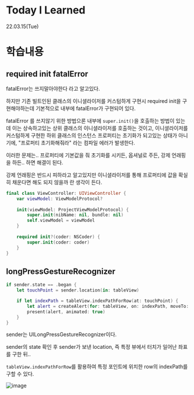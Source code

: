 # Today I Learned

22.03.15(Tue)

# 학습내용

## required init fatalError

fatalError는 쓰지말아야한다 라고 알고있다.

하지만 기존 빌트인된 클래스의 이니셜라이저를 커스텀하게 구현시 required init을 구현해야하는데 기본적으로 내부에 fatalError가 구현되어 있다.

fatalError 를 쓰지않기 위한 방법으론 내부에 `super.init()`을 호출하는 방법이 있는데 이는 상속하고있는 상위 클래스의 이니셜라이저를 호출하는 것이고,  이니셜라이저를 커스텀하게 구현한 하위 클래스의 인스턴스 프로퍼티는 초기화가 되고있는 상태가 아니기에, "프로퍼티 초기화해줘라" 라는 컴파일 에러가 발생한다.

이러한 문제는.. 프로퍼티에 기본값을 줘 초기화를 시키든, 옵셔널로 주든, 강제 언래핑을 하든.. 하면 해결이 된다.

강제 언래핑은 반드시 피하라고 알고있지만 이니셜라이저를 통해 프로퍼티에 값을 확실히 채운다면 해도 되지 않을까 란 생각이 든다.

```swift
final class ViewController: UIViewController {
    var viewModel: ViewModelProtocol?
    
    init(viewModel: ProjectViewModelProtocol) {
        super.init(nibName: nil, bundle: nil)
        self.viewModel = viewModel
    }
    
    required init?(coder: NSCoder) {
        super.init(coder: coder)
    }
}
```

## longPressGestureRecognizer

```swift
if sender.state == .began {
    let touchPoint = sender.location(in: tableView)

    if let indexPath = tableView.indexPathForRow(at: touchPoint) {
        let alert = createAlert(for: tableView, on: indexPath, moveTo: state)
        present(alert, animated: true)
    }
}
```

sender는 UILongPressGestureRecognizer이다.

sender의 state 확인 후 sender가 보낸 location, 즉 특정 뷰에서 터치가 일어난 좌표를 구한 뒤..

`tableView.indexPathForRow`를 활용하여 특정 포인트에 위치한 row의 indexPath를 구할 수 있다.

![image](https://user-images.githubusercontent.com/70251136/158415835-4130abd1-7e22-45bc-a9c7-c24a68dacf52.png)
